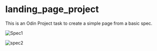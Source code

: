 # landing_page_project

This is an Odin Project task to create a simple page from a basic spec.

![Spec1](https://user-images.githubusercontent.com/110103983/236788250-88bec856-faaa-44b8-bfb9-4c1534a1ce51.png)


![spec2](https://user-images.githubusercontent.com/110103983/236788301-d0462fd7-2b11-4638-818a-3426b06039fb.png)
